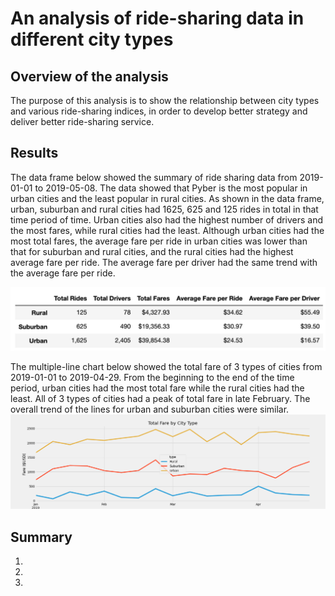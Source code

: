 # An analysis of ride-sharing data in different city types

## Overview of the analysis

The purpose of this analysis is to show the relationship between city types and various ride-sharing indices, in order to develop better strategy and deliver better ride-sharing service.

## Results

The data frame below showed the summary of ride sharing data from 2019-01-01 to 2019-05-08. The data showed that Pyber is the most popular in urban cities and the least popular in rural cities.  As shown in the data frame, urban, suburban and rural cities had 1625, 625 and 125 rides in total in that time period of time. Urban cities also had the highest number of drivers and the most fares, while rural cities had the least. Although urban cities had the most total fares, the average fare per ride in urban cities was lower than that for suburban and rural cities, and the rural cities had the highest average fare per ride. The average fare per driver had the same trend with the average fare per ride.  

![summary_df](analysis/summary_df.png)

The multiple-line chart below showed the total fare of 3 types of cities from 2019-01-01 to 2019-04-29. From the beginning to the end of the time period, urban cities had the most total fare while the rural cities had the least. All of 3 types of cities had a peak of total fare in late February. The overall trend of the lines for urban and suburban cities were similar. 
![PyBer_fare_summary](analysis/PyBer_fare_summary.png)

## Summary
1.
2.
3.